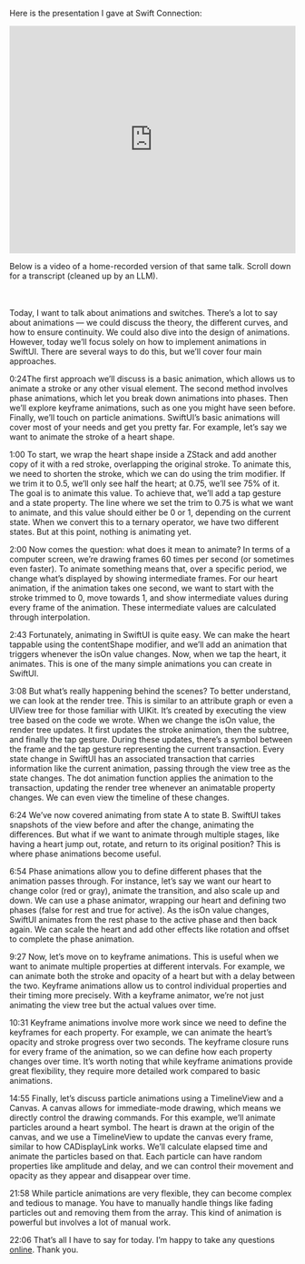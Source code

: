 Here is the presentation I gave at Swift Connection:

<iframe width="100%" height="400" src="https://www.youtube.com/embed/CPzf_0tRwcE?si=LaN7TbNh3ZEDghUC" title="YouTube video player" frameborder="0" allow="accelerometer; autoplay; clipboard-write; encrypted-media; gyroscope; picture-in-picture; web-share" referrerpolicy="strict-origin-when-cross-origin" allowfullscreen></iframe>

Below is a video of a home-recorded version of that same talk. Scroll down for a transcript (cleaned up by an LLM).

<div id="player-container">
<div id="player" width="560" height="315"></div>
</div>

Today, I want to talk about animations and switches. There’s a lot to say about animations — we could discuss the theory, the different curves, and how to ensure continuity. We could also dive into the design of animations. However, today we’ll focus solely on how to implement animations in SwiftUI. There are several ways to do this, but we’ll cover four main approaches.

<span class="timestamp">0:24</span>The first approach we’ll discuss is a basic animation, which allows us to animate a stroke or any other visual element. The second method involves phase animations, which let you break down animations into phases. Then we’ll explore keyframe animations, such as one you might have seen before. Finally, we’ll touch on particle animations. SwiftUI’s basic animations will cover most of your needs and get you pretty far. For example, let’s say we want to animate the stroke of a heart shape.

<span class="timestamp">1:00</span> To start, we wrap the heart shape inside a ZStack and add another copy of it with a red stroke, overlapping the original stroke. To animate this, we need to shorten the stroke, which we can do using the trim modifier. If we trim it to 0.5, we’ll only see half the heart; at 0.75, we’ll see 75% of it. The goal is to animate this value. To achieve that, we’ll add a tap gesture and a state property. The line where we set the trim to 0.75 is what we want to animate, and this value should either be 0 or 1, depending on the current state. When we convert this to a ternary operator, we have two different states. But at this point, nothing is animating yet.

<span class="timestamp">2:00</span> Now comes the question: what does it mean to animate? In terms of a computer screen, we’re drawing frames 60 times per second (or sometimes even faster). To animate something means that, over a specific period, we change what’s displayed by showing intermediate frames. For our heart animation, if the animation takes one second, we want to start with the stroke trimmed to 0, move towards 1, and show intermediate values during every frame of the animation. These intermediate values are calculated through interpolation.

<span class="timestamp">2:43</span> Fortunately, animating in SwiftUI is quite easy. We can make the heart tappable using the contentShape modifier, and we’ll add an animation that triggers whenever the isOn value changes. Now, when we tap the heart, it animates. This is one of the many simple animations you can create in SwiftUI.

<span class="timestamp">3:08</span> But what’s really happening behind the scenes? To better understand, we can look at the render tree. This is similar to an attribute graph or even a UIView tree for those familiar with UIKit. It’s created by executing the view tree based on the code we wrote. When we change the isOn value, the render tree updates. It first updates the stroke animation, then the subtree, and finally the tap gesture. During these updates, there’s a symbol between the frame and the tap gesture representing the current transaction. Every state change in SwiftUI has an associated transaction that carries information like the current animation, passing through the view tree as the state changes. The dot animation function applies the animation to the transaction, updating the render tree whenever an animatable property changes. We can even view the timeline of these changes.

<span class="timestamp">6:24</span> We’ve now covered animating from state A to state B. SwiftUI takes snapshots of the view before and after the change, animating the differences. But what if we want to animate through multiple stages, like having a heart jump out, rotate, and return to its original position? This is where phase animations become useful.

<span class="timestamp">6:54</span> Phase animations allow you to define different phases that the animation passes through. For instance, let’s say we want our heart to change color (red or gray), animate the transition, and also scale up and down. We can use a phase animator, wrapping our heart and defining two phases (false for rest and true for active). As the isOn value changes, SwiftUI animates from the rest phase to the active phase and then back again. We can scale the heart and add other effects like rotation and offset to complete the phase animation.

<span class="timestamp">9:27</span> Now, let’s move on to keyframe animations. This is useful when we want to animate multiple properties at different intervals. For example, we can animate both the stroke and opacity of a heart but with a delay between the two. Keyframe animations allow us to control individual properties and their timing more precisely. With a keyframe animator, we’re not just animating the view tree but the actual values over time.

<span class="timestamp">10:31</span> Keyframe animations involve more work since we need to define the keyframes for each property. For example, we can animate the heart’s opacity and stroke progress over two seconds. The keyframe closure runs for every frame of the animation, so we can define how each property changes over time. It’s worth noting that while keyframe animations provide great flexibility, they require more detailed work compared to basic animations.

<span class="timestamp">14:55</span> Finally, let’s discuss particle animations using a TimelineView and a Canvas. A canvas allows for immediate-mode drawing, which means we directly control the drawing commands. For this example, we’ll animate particles around a heart symbol. The heart is drawn at the origin of the canvas, and we use a TimelineView to update the canvas every frame, similar to how CADisplayLink works. We’ll calculate elapsed time and animate the particles based on that. Each particle can have random properties like amplitude and delay, and we can control their movement and opacity as they appear and disappear over time.

<span class="timestamp">21:58</span> While particle animations are very flexible, they can become complex and tedious to manage. You have to manually handle things like fading particles out and removing them from the array. This kind of animation is powerful but involves a lot of manual work.

<span class="timestamp">22:06</span> That’s all I have to say for today. I’m happy to take any questions [online](https://m.objc.io/@chris). Thank you.

<script src="https://www.youtube.com/iframe_api"></script>
<script>
        // Load the IFrame Player API code asynchronously.
        var tag = document.createElement('script');
        tag.src = "https://www.youtube.com/iframe_api";
        var firstScriptTag = document.getElementsByTagName('script')[0];
        firstScriptTag.parentNode.insertBefore(tag, firstScriptTag);

        var player;
        function onYouTubeIframeAPIReady() {
            player = new YT.Player('player', {
                height: '360',
                width: '640',
                videoId: 'mzpZNaseAIE',
                playerVars: {
                    'origin': window.location.origin,
                    'enablejsapi': 1,
                    'modestbranding': 1,
                    'rel': 0
                },
                events: {
                    'onReady': onPlayerReady
                }
            });
        }

        function onPlayerReady(event) {
            convertTimestamps();
            setupFloatingPlayer();
        }
        
        function setupFloatingPlayer() {
            const playerContainer = document.getElementById('player-container');
            const playerRect = playerContainer.getBoundingClientRect();
            const initialTop = playerRect.top + window.pageYOffset;

            window.addEventListener('scroll', () => {
                if (window.pageYOffset > initialTop) {
                    playerContainer.classList.add('floating');
                } else {
                    playerContainer.classList.remove('floating');
                }
            });
        }

        function convertTimestamps() {
            const timestamps = document.querySelectorAll('.timestamp');
            timestamps.forEach(span => {
                const seconds = convertToSeconds(span.textContent);
                span.onclick = () => skipTo(seconds);
            });
        }

        function convertToSeconds(timeString) {
            const [minutes, seconds] = timeString.split(':').map(Number);
            return minutes * 60 + seconds;
        }

        function skipTo(seconds) {
            player.seekTo(seconds, true);
        }
    </script>
<style>
        #player-container {
            position: sticky;
            top: 20px;
            z-index: 100;
            padding: 10px;
            transition: all 0.3s ease;
        }
        #player-container.floating {
            position: fixed;
            top: 20px;
            right: 20px;
            width: 300px;
            height: 200px;
        }
        #player {
            width: 100%;
        }
        .timestamp {
            cursor: pointer;
        }
    </style>
